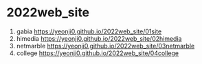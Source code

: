# 2022web_site
1. gabia https://yeonji0.github.io/2022web_site/01site
2. himedia https://yeonji0.github.io/2022web_site/02himedia
3. netmarble https://yeonji0.github.io/2022web_site/03netmarble
4. college https://yeonji0.github.io/2022web_site/04college